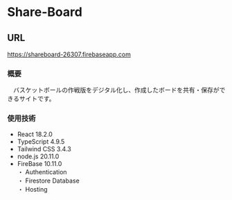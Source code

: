 # Share-Board 
## URL
https://shareboard-26307.firebaseapp.com
### 概要
　バスケットボールの作戦版をデジタル化し、作成したボードを共有・保存ができるサイトです。
### 使用技術
* React 18.2.0 <br>
 * TypeScript 4.9.5 <br>
 * Tailwind CSS 3.4.3 <br>
 * node.js 20.11.0<br>
 * FireBase 10.11.0<br>
   ・ Authentication <br>
   ・ Firestore Database <br>
   ・ Hosting <br>



